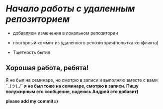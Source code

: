 # __*Начало работы с удаленным репозиторием*__

* добавляем изменения в локальном репозитории

* повторный коммит из удаленного репозитория(попытка конфликта)

* Тщетность бытия 

## Хорошая работа, ребята!

Я не был на семинаре, но смотрю в записи и выполняю вместе с вами ¯\_(ツ)_/¯
**я не был тоже на семинаре, смотрю в записи. Пишу полужирным это сообщение, надеюсь Андрей это добавит)**

**please add my commit=)**
